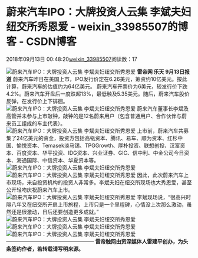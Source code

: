 # 蔚来汽车IPO：大牌投资人云集 李斌夫妇纽交所秀恩爱 - weixin_33985507的博客 - CSDN博客
2018年09月13日 00:48:20[weixin_33985507](https://me.csdn.net/weixin_33985507)阅读数：17

![蔚来汽车IPO：大牌投资人云集 李斌夫妇纽交所秀恩爱](http://p1.pstatp.com/large/pgc-image/1536770764115fb20977eb8)
**雷帝网 乐天 9月13日报道**
蔚来汽车昨日在美国上市，IPO发行价定在6.26美元，筹资约10亿美元。按此计算，蔚来汽车的估值约为64亿美元。
蔚来汽车开票价为6美元，较发行价下跌4.2%。蔚来汽车开盘后一度跌超13%，最低触及5.35美元。随后，蔚来汽车股价反弹，在发行价上下徘徊。
![蔚来汽车IPO：大牌投资人云集 李斌夫妇纽交所秀恩爱](http://p1.pstatp.com/large/pgc-image/1536770763840c1ae7d63b8)
蔚来汽车董事长李斌及高管并未参与上市敲钟，敲钟的是12名蔚来用户（包含普通用户、合作伙伴与蔚来员工组成的车主代表）。
![蔚来汽车IPO：大牌投资人云集 李斌夫妇纽交所秀恩爱](http://p1.pstatp.com/large/pgc-image/153677076409884cd3f19d2)
上市前，蔚来汽车共募集了24亿美元的资金，投资方包括高瓴资本、腾讯、易车、顺为资本、红杉中国、愉悦资本、Temasek淡马锡、TPGGrowth、厚朴投资、联想创投、汉富资本、百度资本、华平投资、IDG资本、兴业证券、GIC、信中利、中金公司今日资本、海通国际、中信资本、华夏资本等。
![蔚来汽车IPO：大牌投资人云集 李斌夫妇纽交所秀恩爱](http://p3.pstatp.com/large/pgc-image/1536770763815aa6f0aa26e)
![蔚来汽车IPO：大牌投资人云集 李斌夫妇纽交所秀恩爱](http://p1.pstatp.com/large/pgc-image/153677076378103391d57bb)
因此，此次蔚来汽车上市现场，来自投资机构的投资人非常多。李斌夫妇在纽交所现场也大秀恩爱，甚至公开轻吻庆祝蔚来汽车上市。
![蔚来汽车IPO：大牌投资人云集 李斌夫妇纽交所秀恩爱](http://p1.pstatp.com/large/pgc-image/15367707638370418119709)
李斌现场说，“很高兴时隔八年又在纽交所开启上市旅程，上市只是一个里程碑，心情没上次那么激动，虽然还是很激动，日后还要创造更多成就。”
![蔚来汽车IPO：大牌投资人云集 李斌夫妇纽交所秀恩爱](http://p3.pstatp.com/large/pgc-image/153677076436291ab2607ec)
![蔚来汽车IPO：大牌投资人云集 李斌夫妇纽交所秀恩爱](http://p3.pstatp.com/large/pgc-image/1536770764412c1653c26b2)
![蔚来汽车IPO：大牌投资人云集 李斌夫妇纽交所秀恩爱](http://p1.pstatp.com/large/pgc-image/153677081346268657c09c4)
—————————————————
**雷帝触网由资深媒体人雷建平创办，为头条签约作者，若转载请写明来源。**
